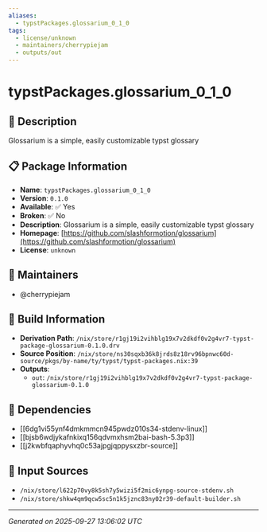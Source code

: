 ```yaml
---
aliases:
  - typstPackages.glossarium_0_1_0
tags:
  - license/unknown
  - maintainers/cherrypiejam
  - outputs/out
---
```


# typstPackages.glossarium_0_1_0

## 📝 Description

Glossarium is a simple, easily customizable typst glossary

## 📋 Package Information

- **Name**: `typstPackages.glossarium_0_1_0`
- **Version**: `0.1.0`
- **Available**: ✅ Yes
- **Broken**: ✅ No
- **Description**: Glossarium is a simple, easily customizable typst glossary
- **Homepage**: [https://github.com/slashformotion/glossarium](https://github.com/slashformotion/glossarium)
- **License**: `unknown`
## 👥 Maintainers

- @cherrypiejam


## 🔧 Build Information

- **Derivation Path**: `/nix/store/r1gj19i2vihblg19x7v2dkdf0v2g4vr7-typst-package-glossarium-0.1.0.drv`
- **Source Position**: `/nix/store/ns30sqxb36k8jrds8z18rv96bpnwc60d-source/pkgs/by-name/ty/typst/typst-packages.nix:39`
- **Outputs**:
  - `out`:  `/nix/store/r1gj19i2vihblg19x7v2dkdf0v2g4vr7-typst-package-glossarium-0.1.0`

## 🔗 Dependencies

- [[6dg1vi55ynf4dmkmmcn945pwdz010s34-stdenv-linux]]
- [[bjsb6wdjykafnkixq156qdvmxhsm2bai-bash-5.3p3]]
- [[j2kwbfqaphyvhq0c53ajpgjqppysxzbr-source]]

## 📁 Input Sources

- `/nix/store/l622p70vy8k5sh7y5wizi5f2mic6ynpg-source-stdenv.sh`
- `/nix/store/shkw4qm9qcw5sc5n1k5jznc83ny02r39-default-builder.sh`

---
*Generated on 2025-09-27 13:06:02 UTC*
